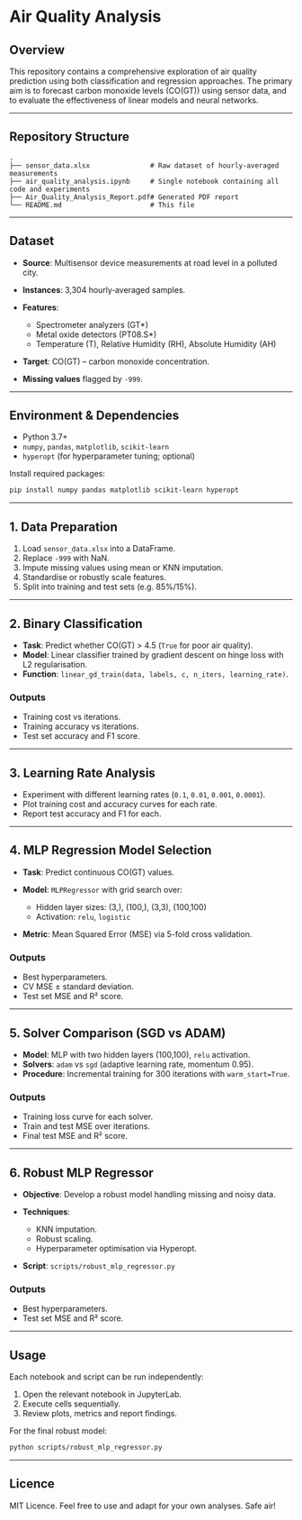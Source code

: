 # Air Quality Analysis

## Overview

This repository contains a comprehensive exploration of air quality prediction using both classification and regression approaches. The primary aim is to forecast carbon monoxide levels (CO(GT)) using sensor data, and to evaluate the effectiveness of linear models and neural networks.

---

## Repository Structure

```
.
├── sensor_data.xlsx               # Raw dataset of hourly‑averaged measurements
├── air_quality_analysis.ipynb     # Single notebook containing all code and experiments
├── Air_Quality_Analysis_Report.pdf# Generated PDF report
└── README.md                      # This file             
```

---

## Dataset

* **Source**: Multisensor device measurements at road level in a polluted city.
* **Instances**: 3,304 hourly‐averaged samples.
* **Features**:

  * Spectrometer analyzers (GT\*)
  * Metal oxide detectors (PT08.S\*)
  * Temperature (T), Relative Humidity (RH), Absolute Humidity (AH)
* **Target**: CO(GT) – carbon monoxide concentration.
* **Missing values** flagged by `-999`.

---

## Environment & Dependencies

* Python 3.7+
* `numpy`, `pandas`, `matplotlib`, `scikit-learn`
* `hyperopt` (for hyperparameter tuning; optional)

Install required packages:

```bash
pip install numpy pandas matplotlib scikit-learn hyperopt
```

---

## 1. Data Preparation

1. Load `sensor_data.xlsx` into a DataFrame.
2. Replace `-999` with NaN.
3. Impute missing values using mean or KNN imputation.
4. Standardise or robustly scale features.
5. Split into training and test sets (e.g. 85%/15%).

---

## 2. Binary Classification

* **Task**: Predict whether CO(GT) > 4.5 (`True` for poor air quality).
* **Model**: Linear classifier trained by gradient descent on hinge loss with L2 regularisation.
* **Function**: `linear_gd_train(data, labels, c, n_iters, learning_rate)`.

### Outputs

* Training cost vs iterations.
* Training accuracy vs iterations.
* Test set accuracy and F1 score.

---

## 3. Learning Rate Analysis

* Experiment with different learning rates (`0.1`, `0.01`, `0.001`, `0.0001`).
* Plot training cost and accuracy curves for each rate.
* Report test accuracy and F1 for each.

---

## 4. MLP Regression Model Selection

* **Task**: Predict continuous CO(GT) values.
* **Model**: `MLPRegressor` with grid search over:

  * Hidden layer sizes: (3,), (100,), (3,3), (100,100)
  * Activation: `relu`, `logistic`
* **Metric**: Mean Squared Error (MSE) via 5-fold cross validation.

### Outputs

* Best hyperparameters.
* CV MSE ± standard deviation.
* Test set MSE and R² score.

---

## 5. Solver Comparison (SGD vs ADAM)

* **Model**: MLP with two hidden layers (100,100), `relu` activation.
* **Solvers**: `adam` vs `sgd` (adaptive learning rate, momentum 0.95).
* **Procedure**: Incremental training for 300 iterations with `warm_start=True`.

### Outputs

* Training loss curve for each solver.
* Train and test MSE over iterations.
* Final test MSE and R² score.

---

## 6. Robust MLP Regressor

* **Objective**: Develop a robust model handling missing and noisy data.
* **Techniques**:

  * KNN imputation.
  * Robust scaling.
  * Hyperparameter optimisation via Hyperopt.
* **Script**: `scripts/robust_mlp_regressor.py`

### Outputs

* Best hyperparameters.
* Test set MSE and R² score.

---

## Usage

Each notebook and script can be run independently:

1. Open the relevant notebook in JupyterLab.
2. Execute cells sequentially.
3. Review plots, metrics and report findings.

For the final robust model:

```bash
python scripts/robust_mlp_regressor.py
```

---

## Licence

MIT Licence. Feel free to use and adapt for your own analyses. Safe air!
